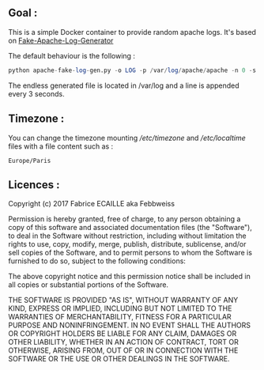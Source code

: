 Goal :
--------
This is a simple Docker container to provide random apache logs.
It's based on [Fake-Apache-Log-Generator](https://github.com/kiritbasu/Fake-Apache-Log-Generator)

The default behaviour is the following :
```sql
python apache-fake-log-gen.py -o LOG -p /var/log/apache/apache -n 0 -s 3
```
The endless generated file is located in /var/log and a line is appended every 3 seconds.

Timezone :
----------
You can change the timezone mounting */etc/timezone* and */etc/localtime* files with a file content such as :
```shell
Europe/Paris
```


Licences :
----------

Copyright (c) 2017 Fabrice ECAILLE aka Febbweiss

Permission is hereby granted, free of charge, to any person obtaining a copy of this software and associated documentation files (the "Software"), to deal in the Software without restriction, including without limitation the rights to use, copy, modify, merge, publish, distribute, sublicense, and/or sell copies of the Software, and to permit persons to whom the Software is furnished to do so, subject to the following conditions:

The above copyright notice and this permission notice shall be included in all copies or substantial portions of the Software.

THE SOFTWARE IS PROVIDED "AS IS", WITHOUT WARRANTY OF ANY KIND, EXPRESS OR IMPLIED, INCLUDING BUT NOT LIMITED TO THE WARRANTIES OF MERCHANTABILITY, FITNESS FOR A PARTICULAR PURPOSE AND NONINFRINGEMENT. IN NO EVENT SHALL THE AUTHORS OR COPYRIGHT HOLDERS BE LIABLE FOR ANY CLAIM, DAMAGES OR OTHER LIABILITY, WHETHER IN AN ACTION OF CONTRACT, TORT OR OTHERWISE, ARISING FROM, OUT OF OR IN CONNECTION WITH THE SOFTWARE OR THE USE OR OTHER DEALINGS IN THE SOFTWARE.

